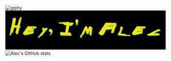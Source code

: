 ![giphy](https://user-images.githubusercontent.com/87158392/183985549-fb0cec10-ac97-4d44-b182-f2b93cede51a.gif)
![Intro Banner](https://github.com/atocon/atocon/blob/main/GitHub_Banner.png?raw=true)
![Alec's GitHub stats](https://github-readme-stats.vercel.app/api?username=atocon&show_icons=true&theme=dark)
